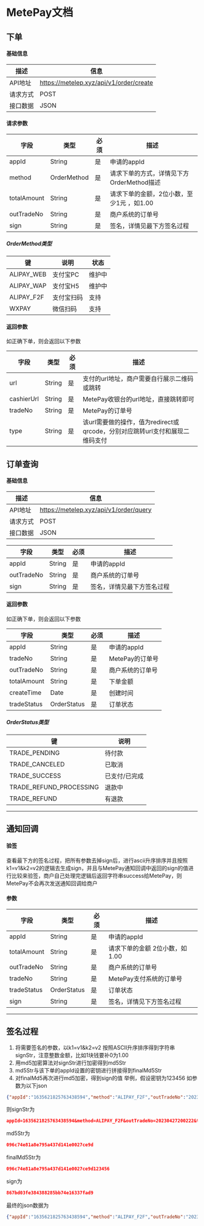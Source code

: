 # MetePay文档

## 下单

#### 基础信息
|  描述 |  信息  |
| ------------ | ------------ |
| API地址  | https://metelep.xyz/api/v1/order/create   |
| 请求方式  |  POST  |
| 接口数据  |  JSON  |

#### 请求参数

|  字段 | 类型          |  必须  |  描述  |
| ------------ |-------------| ------------ | ------------ |
| appId | String      | 是 | 申请的appId |
| method | OrderMethod | 是 | 请求下单的方式，详情见下方OrderMethod描述 |
| totalAmount | String      | 是 | 请求下单的金额，2位小数，至少1元 ，如1.00 |
| outTradeNo | String      | 是 | 商户系统的订单号 |
| sign | String      | 是 | 签名，详情见最下方签名过程 |

##### OrderMethod类型
|  键 |  说明  | 状态   |
| ------------ | ------------ | ------------ |
| ALIPAY_WEB  | 支付宝PC   | 维护中   |
| ALIPAY_WAP  |  支付宝H5  | 维护中   |
| ALIPAY_F2F  |  支付宝扫码  | 支持   |
| WXPAY       |   微信扫码 | 支持   |

#### 返回参数
如正确下单，则会返回以下参数

| 字段         |  类型  |  必须  | 描述                                               |
|------------|------ | ------|--------------------------------------------------|
| url        | String | 是 | 支付的url地址，商户需要自行展示二维码或跳转                          |
| cashierUrl | String | 是 | MetePay收银台的url地址，直接跳转即可                                 |
| tradeNo    | String | 是 | MetePay的订单号                                      |
| type       |  String | 是 | 该url需要做的操作，值为redirect或qrcode，分别对应跳转url支付和展现二维码支付 |


## 订单查询

#### 基础信息
|  描述 |  信息  |
| ------------ | ------------ |
| API地址  | https://metelep.xyz/api/v1/order/query   |
| 请求方式  |  POST  |
| 接口数据  |  JSON  |

|  字段 |  类型  |  必须  |  描述  |
| ------------ | ------------ | ------------ | ------------ |
| appId | String | 是 | 申请的appId |
| outTradeNo | String | 是 | 商户系统的订单号 |
| sign | String | 是 | 签名，详情见最下方签名过程 |

#### 返回参数
如正确下单，则会返回以下参数

|  字段 | 类型          |  必须  |  描述  |
| ------|-------------| --------|---- |
| appId | String      | 是 | 申请的appId |
| tradeNo  | String      | 是 | MetePay的订单号   |
| outTradeNo | String      | 是 | 商户系统的订单号 |
| totalAmount | String      | 是 | 下单金额 |
| createTime | Date        | 是 | 创建时间 |
| tradeStatus  | OrderStatus | 是 | 订单状态  |

##### OrderStatus类型
|  键 |  说明  |
| ------------ | ------------ |
| TRADE_PENDING  | 待付款   |
| TRADE_CANCELED  |  已取消  |
| TRADE_SUCCESS  |  已支付/已完成  |
| TRADE_REFUND_PROCESSING  |  退款中  |
| TRADE_REFUND  |  有退款  |

---

## 通知回调

#### 验签
查看最下方的签名过程，把所有参数去掉sign后，进行ascii升序排序并且按照k1=v1&k2=v2的逻辑去生成sign，并且与MetePay通知回调中返回的sign的值进行比较来验签，商户自己处理完逻辑后返回字符串success给MetePay，则MetePay不会再次发送通知回调给商户
#### 参数
|  字段 | 类型          |  必须  |  描述  |
| ------------ |-------------| ------------ | ------------ |
| appId | String      | 是 | 申请的appId |
| totalAmount | String      | 是 | 请求下单的金额 2位小数，如1.00 |
| outTradeNo | String      | 是 | 商户系统的订单号 |
| tradeNo | String      | 是 | MetePay支付系统的订单号 |
| tradeStatus | OrderStatus | 是 | 订单状态 |
| sign | String      | 是 | 签名，详情见下方签名过程 |

---

## 签名过程

1. 将需要签名的参数，以k1=v1&k2=v2 按照ASCII升序排序得到字符串signStr，注意整数金额，比如1块钱要补0为1.00
2. 用md5加密算法对signStr进行加密得到md5Str
3. md5Str与该下单的appId设置的密钥进行拼接得到finalMd5Str
4. 对finalMd5再次进行md5加密，得到sign的值
   举例，假设密钥为123456
   如参数为以下json

```json
{"appId":"1635621825763438594","method":"ALIPAY_F2F","outTradeNo":"20230427200222","totalAmount":"1.00"}
```

则signStr为

```json
appId=1635621825763438594&method=ALIPAY_F2F&outTradeNo=20230427200222&totalAmount=1.00
```

md5Str为

```json
096c74e81a8e795a437d141e0027ce9d
```

finalMd5Str为

```json
096c74e81a8e795a437d141e0027ce9d123456
```

sign为

```json
867bd03fe384388285bb74e16337fad9
```

最终的json数据为

```json
{"appId":"1635621825763438594","method":"ALIPAY_F2F","outTradeNo":"20230427200222","sign":"867bd03fe384388285bb74e16337fad9","totalAmount":"1.00"}
```
